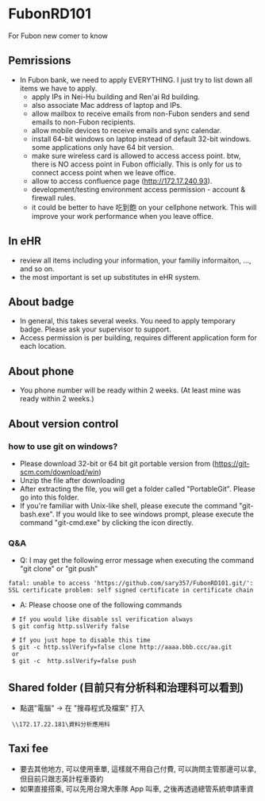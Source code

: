 # FubonRD101
For Fubon new comer to know

## Pemrissions
- In Fubon bank, we need to apply EVERYTHING. I just try to list down all items we have to apply.
    * apply IPs in Nei-Hu building and Ren'ai Rd building. 
    * also associate Mac address of laptop and IPs.
    * allow mailbox to receive emails from non-Fubon senders and send emails to non-Fubon recipients.
    * allow mobile devices to receive emails and sync calendar.
    * install 64-bit windows on laptop instead of default 32-bit windows. some applications only have 64 bit version.
    * make sure wireless card is allowed to access access point. btw, there is NO access point in Fubon officially. This is only for us to connect access point when we leave office.
    * allow to access confluence page (http://172.17.240.93).
    * development/testing environment access permission - account & firewall rules.
    * it could be better to have 吃到飽 on your cellphone network. This will improve your work performance when you leave office.

## In eHR
- review all items including your information, your familiy informaiton, ..., and so on. 
- the most important is set up substitutes in eHR system. 

## About badge
- In general, this takes several weeks. You need to apply temporary badge. Please ask your supervisor to support.
- Access permission is per building, requires different application form for each location.

## About phone
- You phone number will be ready within 2 weeks. (At least mine was ready within 2 weeks.)

## About version control
### how to use git on windows?
- Please download 32-bit or 64 bit git portable version from (https://git-scm.com/download/win)
- Unzip the file after downloading
- After extracting the file, you will get a folder called "PortableGit". Please go into this folder.
- If you're familiar with Unix-like shell, please execute the command "git-bash.exe". If you would like to see windows prompt, please execute the command "git-cmd.exe" by clicking the icon directly.
### Q&A
- Q: I may get the following error message when executing the command "git clone" or "git push" 
```
fatal: unable to access 'https://github.com/sary357/FubonRD101.git/': SSL certificate problem: self signed certificate in certificate chain
```
- A: Please choose one of the following commands
```
 # If you would like disable ssl verification always
 $ git config http.sslVerify false

 # If you just hope to disable this time
 $ git -c http.sslVerify=false clone http://aaaa.bbb.ccc/aa.git
 or
 $ git -c  http.sslVerify=false push
```

## Shared folder (目前只有分析科和治理科可以看到)
- 點選"電腦" -> 在 "搜尋程式及檔案" 打入
```
 \\172.17.22.181\資料分析應用科
```

## Taxi fee
- 要去其他地方, 可以使用車單, 這樣就不用自己付費, 可以詢問主管那邊可以拿, 但目前只跟志英計程車簽約
- 如果直接搭乘, 可以先用台灣大車隊 App 叫車, 之後再透過總管系統申請車資
